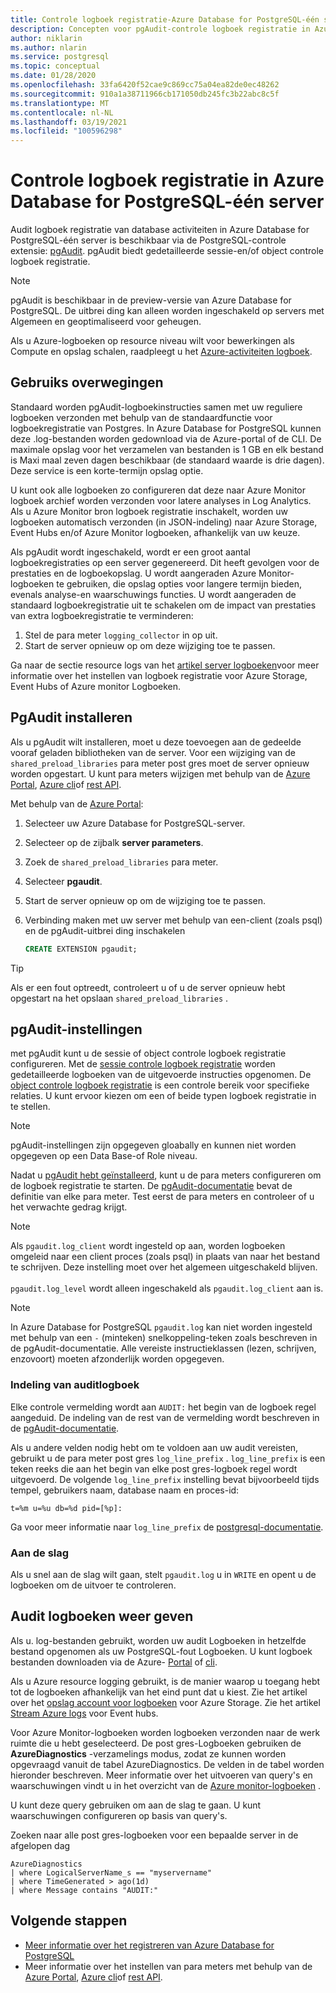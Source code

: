```yaml
---
title: Controle logboek registratie-Azure Database for PostgreSQL-één server
description: Concepten voor pgAudit-controle logboek registratie in Azure Database for PostgreSQL-één server.
author: niklarin
ms.author: nlarin
ms.service: postgresql
ms.topic: conceptual
ms.date: 01/28/2020
ms.openlocfilehash: 33fa6420f52cae9c869cc75a04ea82de0ec48262
ms.sourcegitcommit: 910a1a38711966cb171050db245fc3b22abc8c5f
ms.translationtype: MT
ms.contentlocale: nl-NL
ms.lasthandoff: 03/19/2021
ms.locfileid: "100596298"
---
```

# <a name="audit-logging-in-azure-database-for-postgresql---single-server"></a>Controle logboek registratie in Azure Database for PostgreSQL-één server

Audit logboek registratie van database activiteiten in Azure Database for PostgreSQL-één server is beschikbaar via de PostgreSQL-controle extensie: [pgAudit](https://www.pgaudit.org/). pgAudit biedt gedetailleerde sessie-en/of object controle logboek registratie.

> [!NOTE]
> pgAudit is beschikbaar in de preview-versie van Azure Database for PostgreSQL.
> De uitbrei ding kan alleen worden ingeschakeld op servers met Algemeen en geoptimaliseerd voor geheugen.

Als u Azure-logboeken op resource niveau wilt voor bewerkingen als Compute en opslag schalen, raadpleegt u het [Azure-activiteiten logboek](../azure-monitor/essentials/platform-logs-overview.md).

## <a name="usage-considerations"></a>Gebruiks overwegingen
Standaard worden pgAudit-logboekinstructies samen met uw reguliere logboeken verzonden met behulp van de standaardfunctie voor logboekregistratie van Postgres. In Azure Database for PostgreSQL kunnen deze .log-bestanden worden gedownload via de Azure-portal of de CLI. De maximale opslag voor het verzamelen van bestanden is 1 GB en elk bestand is Maxi maal zeven dagen beschikbaar (de standaard waarde is drie dagen). Deze service is een korte-termijn opslag optie.

U kunt ook alle logboeken zo configureren dat deze naar Azure Monitor logboek archief worden verzonden voor latere analyses in Log Analytics. Als u Azure Monitor bron logboek registratie inschakelt, worden uw logboeken automatisch verzonden (in JSON-indeling) naar Azure Storage, Event Hubs en/of Azure Monitor logboeken, afhankelijk van uw keuze.

Als pgAudit wordt ingeschakeld, wordt er een groot aantal logboekregistraties op een server gegenereerd. Dit heeft gevolgen voor de prestaties en de logboekopslag. U wordt aangeraden Azure Monitor-logboeken te gebruiken, die opslag opties voor langere termijn bieden, evenals analyse-en waarschuwings functies. U wordt aangeraden de standaard logboekregistratie uit te schakelen om de impact van prestaties van extra logboekregistratie te verminderen:

   1. Stel de para meter `logging_collector` in op uit. 
   2. Start de server opnieuw op om deze wijziging toe te passen.

Ga naar de sectie resource logs van het [artikel server logboeken](concepts-server-logs.md)voor meer informatie over het instellen van logboek registratie voor Azure Storage, Event Hubs of Azure monitor Logboeken.

## <a name="installing-pgaudit"></a>PgAudit installeren

Als u pgAudit wilt installeren, moet u deze toevoegen aan de gedeelde vooraf geladen bibliotheken van de server. Voor een wijziging van de `shared_preload_libraries` para meter post gres moet de server opnieuw worden opgestart. U kunt para meters wijzigen met behulp van de [Azure Portal](howto-configure-server-parameters-using-portal.md), [Azure cli](howto-configure-server-parameters-using-cli.md)of [rest API](/rest/api/postgresql/configurations/createorupdate).

Met behulp van de [Azure Portal](https://portal.azure.com):

   1. Selecteer uw Azure Database for PostgreSQL-server.
   2. Selecteer op de zijbalk **server parameters**.
   3. Zoek de `shared_preload_libraries` para meter.
   4. Selecteer **pgaudit**.
   5. Start de server opnieuw op om de wijziging toe te passen.

   6. Verbinding maken met uw server met behulp van een-client (zoals psql) en de pgAudit-uitbrei ding inschakelen
      ```SQL
      CREATE EXTENSION pgaudit;
      ```

> [!TIP]
> Als er een fout optreedt, controleert u of u de server opnieuw hebt opgestart na het opslaan `shared_preload_libraries` .

## <a name="pgaudit-settings"></a>pgAudit-instellingen

met pgAudit kunt u de sessie of object controle logboek registratie configureren. Met de [sessie controle logboek registratie](https://github.com/pgaudit/pgaudit/blob/master/README.md#session-audit-logging) worden gedetailleerde logboeken van de uitgevoerde instructies opgenomen. De [object controle logboek registratie](https://github.com/pgaudit/pgaudit/blob/master/README.md#object-audit-logging) is een controle bereik voor specifieke relaties. U kunt ervoor kiezen om een of beide typen logboek registratie in te stellen. 

> [!NOTE]
> pgAudit-instellingen zijn opgegeven gloabally en kunnen niet worden opgegeven op een Data Base-of Role niveau.

Nadat u [pgAudit hebt geïnstalleerd](#installing-pgaudit), kunt u de para meters configureren om de logboek registratie te starten. De [pgAudit-documentatie](https://github.com/pgaudit/pgaudit/blob/master/README.md#settings) bevat de definitie van elke para meter. Test eerst de para meters en controleer of u het verwachte gedrag krijgt.

> [!NOTE]
> Als `pgaudit.log_client` wordt ingesteld op aan, worden logboeken omgeleid naar een client proces (zoals psql) in plaats van naar het bestand te schrijven. Deze instelling moet over het algemeen uitgeschakeld blijven. <br> <br>
> `pgaudit.log_level` wordt alleen ingeschakeld als `pgaudit.log_client` aan is.

> [!NOTE]
> In Azure Database for PostgreSQL `pgaudit.log` kan niet worden ingesteld met behulp van een `-` (minteken) snelkoppeling-teken zoals beschreven in de pgAudit-documentatie. Alle vereiste instructieklassen (lezen, schrijven, enzovoort) moeten afzonderlijk worden opgegeven.

### <a name="audit-log-format"></a>Indeling van auditlogboek
Elke controle vermelding wordt aan `AUDIT:` het begin van de logboek regel aangeduid. De indeling van de rest van de vermelding wordt beschreven in de [pgAudit-documentatie](https://github.com/pgaudit/pgaudit/blob/master/README.md#format).

Als u andere velden nodig hebt om te voldoen aan uw audit vereisten, gebruikt u de para meter post gres `log_line_prefix` . `log_line_prefix` is een teken reeks die aan het begin van elke post gres-logboek regel wordt uitgevoerd. De volgende `log_line_prefix` instelling bevat bijvoorbeeld tijds tempel, gebruikers naam, database naam en proces-id:

```
t=%m u=%u db=%d pid=[%p]:
```

Ga voor meer informatie naar `log_line_prefix` de [postgresql-documentatie](https://www.postgresql.org/docs/current/runtime-config-logging.html#GUC-LOG-LINE-PREFIX).

### <a name="getting-started"></a>Aan de slag
Als u snel aan de slag wilt gaan, stelt `pgaudit.log` u in `WRITE` en opent u de logboeken om de uitvoer te controleren. 

## <a name="viewing-audit-logs"></a>Audit logboeken weer geven
Als u. log-bestanden gebruikt, worden uw audit Logboeken in hetzelfde bestand opgenomen als uw PostgreSQL-fout Logboeken. U kunt logboek bestanden downloaden via de Azure- [Portal](howto-configure-server-logs-in-portal.md) of [cli](howto-configure-server-logs-using-cli.md). 

Als u Azure resource logging gebruikt, is de manier waarop u toegang hebt tot de logboeken afhankelijk van het eind punt dat u kiest. Zie het artikel over het [opslag account voor logboeken](../azure-monitor/essentials/resource-logs.md#send-to-azure-storage) voor Azure Storage. Zie het artikel [Stream Azure logs](../azure-monitor/essentials/resource-logs.md#send-to-azure-event-hubs) voor Event hubs.

Voor Azure Monitor-logboeken worden logboeken verzonden naar de werk ruimte die u hebt geselecteerd. De post gres-Logboeken gebruiken de **AzureDiagnostics** -verzamelings modus, zodat ze kunnen worden opgevraagd vanuit de tabel AzureDiagnostics. De velden in de tabel worden hieronder beschreven. Meer informatie over het uitvoeren van query's en waarschuwingen vindt u in het overzicht van de [Azure monitor-logboeken](../azure-monitor/logs/log-query-overview.md) .

U kunt deze query gebruiken om aan de slag te gaan. U kunt waarschuwingen configureren op basis van query's.

Zoeken naar alle post gres-logboeken voor een bepaalde server in de afgelopen dag
```
AzureDiagnostics
| where LogicalServerName_s == "myservername"
| where TimeGenerated > ago(1d) 
| where Message contains "AUDIT:"
```

## <a name="next-steps"></a>Volgende stappen
- [Meer informatie over het registreren van Azure Database for PostgreSQL](concepts-server-logs.md)
- Meer informatie over het instellen van para meters met behulp van de [Azure Portal](howto-configure-server-parameters-using-portal.md), [Azure cli](howto-configure-server-parameters-using-cli.md)of [rest API](/rest/api/postgresql/configurations/createorupdate).